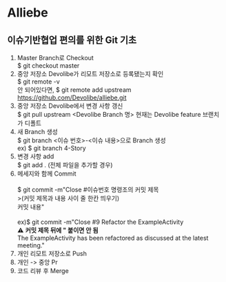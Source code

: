 # Alliebe

## 이슈기반협업 편의를 위한 Git 기초
1. Master Branch로 Checkout   <br/>$ git checkout master
2. 중앙 저장소 Devolibe가 리모트 저장소로 등록됐는지 확인   <br/>$ git remote -v   <br/>안 되어있다면, $ git remote add upstream https://github.com/Devolibe/alliebe.git
3. 중앙 저장소 Devolibe에서 변경 사항 갱신   <br/>$ git pull upstream <Devolibe Branch 명> 현재는 Devolibe feature 브랜치가 디폴트
4. 새 Branch 생성   <br/>$ git branch <이슈 번호>-<이슈 내용>으로 Branch 생성 <br/>ex) $ git branch 4-Story
5. 변경 사항 add   <br/>$ git add . (전체 파일을 추가할 경우)
6. 메세지와 함께 Commit  <br/><br/>$ git commit -m"Close #이슈번호 명령조의 커밋 제목   <br/>>(커밋 제목과 내용 사이 줄 한칸 띄우기)  <br/>커밋 내용"    <br/><br/>ex)$ git commit -m"Close #9 Refactor the ExampleActivity       <br/>⚠ **커밋 제목 뒤에 \" 붙이면 안 됨**<br/>The ExampleActivity has been refactored as discussed at the latest meeting."<br/>
8.  개인 리모트 저장소로 Push
9.  개인 -> 중앙 Pr
10.  코드 리뷰 후 Merge
